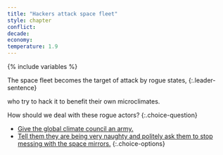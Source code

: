 ```yaml
---
title: "Hackers attack space fleet"
style: chapter
conflict: 
decade: 
economy: 
temperature: 1.9
---
```


{% include variables %}

The space fleet becomes the target of attack by rogue states, 
{:.leader-sentence}

who try to hack it to benefit their own microclimates.

How should we deal with these rogue actors?
{:.choice-question}

- [Give the global climate council an army.](chapter_central-world-government.html)
- [Tell them they are being very naughty and politely ask them to stop messing with the space mirrors.](chapter_termination-shock-roguestates.html)
{:.choice-options}
